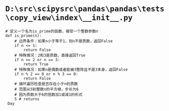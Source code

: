 # `D:\src\scipysrc\pandas\pandas\tests\copy_view\index\__init__.py`

```
# 定义一个名为is_prime的函数，接受一个整数参数n
def is_prime(n):
    # 边界条件：如果n小于等于1，则n不是质数，返回False
    if n <= 1:
        return False
    # 特殊情况：2和3是质数，直接返回True
    if n == 2 or n == 3:
        return True
    # 特殊情况：如果n是偶数或者能被3整除且不是3本身，返回False
    if n % 2 == 0 or n % 3 == 0:
        return False
    # 循环遍历检查是否存在小于n的质数
    # 范围从5到整数n的平方根，步长为6
    # 因为质数大于6的倍数加1或减1的形式
    5 # returns
 Day
```